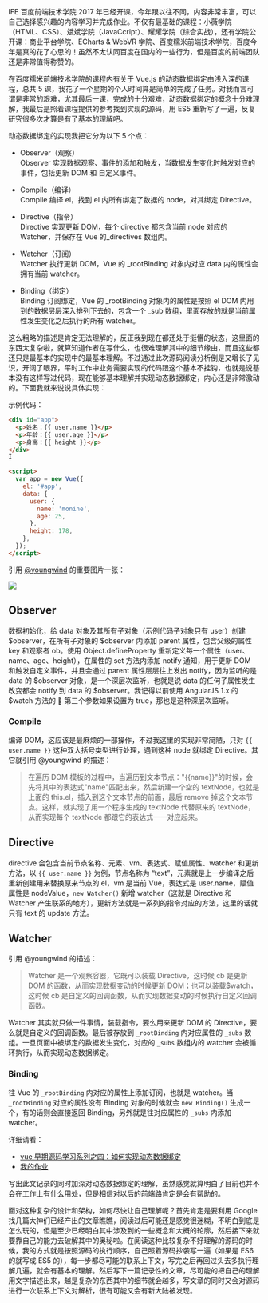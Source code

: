 IFE 百度前端技术学院 2017 年已经开课，今年跟以往不同，内容非常丰富，可以自己选择感兴趣的内容学习并完成作业。不仅有最基础的课程：小薇学院（HTML、CSS）、斌斌学院（JavaCcript）、耀耀学院（综合实战），还有学院公开课：商业平台学院、ECharts & WebVR 学院、百度糯米前端技术学院，百度今年是真的花了心思的！虽然不太认同百度在国内的一些行为，但是百度的前端团队还是非常值得称赞的。

在百度糯米前端技术学院的课程内有关于 Vue.js 的动态数据绑定由浅入深的课程，总共 5 课，我花了一个星期的个人时间算是简单的完成了任务。对我而言可谓是非常的艰难，尤其最后一课，完成的十分艰难，动态数据绑定的概念十分难理解，我最后是照着课程提供的参考找到实现的源码，用 ES5 重新写了一遍，反复研究很多次才算是有了基本的理解吧。

动态数据绑定的实现我把它分为以下 5 个点：

- Observer（观察）  
  Observer 实现数据观察、事件的添加和触发，当数据发生变化时触发对应的事件，包括更新 DOM 和 自定义事件。

- Compile（编译）  
  Compile 编译 el，找到 el 内所有绑定了数据的 node，对其绑定 Directive。

- Directive（指令）  
  Directive 实现更新 DOM，每个 directive 都包含当前 node 对应的 Watcher，并保存在 Vue 的\_directives 数组内。

- Watcher（订阅）  
  Watcher 执行更新 DOM，Vue 的 \_rootBinding 对象内对应 data 内的属性会拥有当前 watcher。

- Binding（绑定）  
  Binding 订阅绑定，Vue 的 \_rootBinding 对象内的属性是按照 el DOM 内用到的数据层层深入排列下去的，包含一个 \_sub 数组，里面存放的就是当前属性发生变化之后执行的所有 watcher。

这么粗略的描述是肯定无法理解的，反正我到现在都还处于挺懵的状态，这里面的东西太复杂啦，就算知道作者在写什么，也很难理解其中的细节缘由，而且这些都还只是最基本的实现中的最基本理解。不过通过此次源码阅读分析倒是又增长了见识，开阔了眼界，平时工作中业务需要实现的代码跟这个基本不挂钩，也就是说基本没有这样写过代码，现在能够基本理解并实现动态数据绑定，内心还是非常激动的。下面我就来说说具体实现：

示例代码：

```html
<div id="app">
  <p>姓名：{{ user.name }}</p>
  <p>年龄：{{ user.age }}</p>
  <p>身高：{{ height }}</p>
</div>
Ï

<script>
  var app = new Vue({
    el: '#app',
    data: {
      user: {
        name: 'monine',
        age: 25,
      },
      height: 178,
    },
  });
</script>
```

引用 [@youngwind](https://github.com/youngwind) 的重要图片一张：

![](https://raw.githubusercontent.com/youngwind/blog/master/image/87/finish.png)

## Observer

数据初始化，给 data 对象及其所有子对象（示例代码子对象只有 user）创建 $observer，在所有子对象的 $observer 内添加 parent 属性，包含父级的属性 key 和观察者 ob。使用 Object.defineProperty 重新定义每一个属性（user、name、age、height），在属性的 set 方法内添加 notify 通知，用于更新 DOM 和触发自定义事件，并且会通过 parent 属性层层往上发出 notify，因为监听的是 data 的 $observer 对象，是一个深层次监听，也就是说 data 的任何子属性发生改变都会 notify 到 data 的 $observer。我记得以前使用 AngularJS 1.x 的 \$watch 方法的  第三个参数如果设置为 true，那也是这种深层次监听。

### Compile

编译 DOM，这应该是最麻烦的一部操作，不过我这里的实现非常简陋，只对 `{{ user.name }}` 这种双大括号类型进行处理，遇到这种 node 就绑定 Directive。其它就引用 @youngwind 的描述：

> 在遍历 DOM 模板的过程中，当遍历到文本节点："{{name}}"的时候，会先将其中的表达式"name"匹配出来，然后新建一个空的 textNode，也就是上面的 this.el，插入到这个文本节点的前面，最后 remove 掉这个文本节点。这样，就实现了用一个程序生成的 textNode 代替原来的 textNode，从而实现每个 textNode 都跟它的表达式一一对应起来。

## Directive

directive 会包含当前节点名称、元素、vm、表达式、赋值属性、watcher 和更新方法，以 `{{ user.name }}` 为例，节点名称为 “text”，元素就是上一步编译之后重新创建用来替换原来节点的 el，vm 是当前 Vue，表达式是 user.name，赋值属性是 nodeValue，`new Watcher()` 新增 watcher（这就是 Directive 和 Watcher 产生联系的地方），更新方法就是一系列的指令对应的方法，这里的话就只有 text 的 update 方法。

## Watcher

引用 @youngwind 的描述：

> Watcher 是一个观察容器，它既可以装载 Directive，这时候 cb 是更新 DOM 的函数，从而实现数据变动的时候更新 DOM；也可以装载\$watch，这时候 cb 是自定义的回调函数，从而实现数据变动的时候执行自定义回调函数。

Watcher 其实就只做一件事情，装载指令，要么用来更新 DOM 的 Directive，要么就是自定义的回调函数。最后被存放到 `_rootBinding` 内对应属性的 `_subs` 数组。一旦页面中被绑定的数据发生变化，对应的 `_subs` 数组内的 watcher 会被循环执行，从而实现动态数据绑定。

### Binding

往 Vue 的 `_rootBinding` 内对应的属性上添加订阅，也就是 watcher。当 `_rootBinding` 对应的属性没有 Binding 对象的时候就会 `new Binding()` 生成一个，有的话则会直接返回 Binding，另外就是往对应属性的 `_subs` 内添加 watcher。

详细请看：

- [vue 早期源码学习系列之四：如何实现动态数据绑定 ](https://github.com/youngwind/blog/issues/87)
- [我的作业](https://github.com/Monine/study/blob/master/IFE-2017/rice/dynamic-data-binding-5.html)

写出此文记录的同时加深对动态数据绑定的理解，虽然感觉就算明白了目前也并不会在工作上有什么用处，但是相信对以后的前端路肯定是会有帮助的。

面对这种复杂的设计和架构，如何尽快让自己理解呢？首先肯定是要利用 Google 找几篇大神们已经产出的文章瞧瞧，阅读过后可能还是感觉很迷糊，不明白到底是怎么玩的，但是至少已经明白其中涉及到的一些概念和大概的轮廓，然后接下来就要靠自己的能力去破解其中的奥秘啦。在阅读这种比较复杂不好理解的源码的时候，我的方式就是按照源码的执行顺序，自己照着源码抄袭写一遍（如果是 ES6 的就写成 ES5 的），每一步都尽可能的联系上下文，写完之后再回过头去多执行理解几遍，就会有基本的理解。然后写下一篇记录性的文章，尽可能的把自己的理解用文字描述出来，越是复杂的东西其中的细节就会越多，写文章的同时又会对源码进行一次联系上下文对解析，很有可能又会有新大陆被发现。
